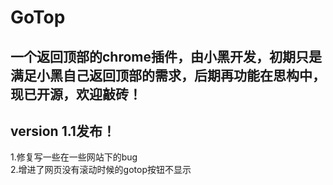 GoTop
===========
一个返回顶部的chrome插件，由小黑开发，初期只是满足小黑自己返回顶部的需求，后期再功能在思构中，现已开源，欢迎敲砖！
---
version 1.1发布！
-----------
1.修复写一些在一些网站下的bug  
2.增进了网页没有滚动时候的gotop按钮不显示
